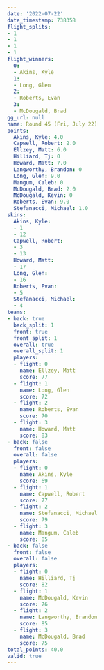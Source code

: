 ```yaml
---
date: '2022-07-22'
date_timestamp: 738358
flight_splits:
- 1
- 1
- 1
- 1
flight_winners:
  0:
  - Akins, Kyle
  1:
  - Long, Glen
  2:
  - Roberts, Evan
  3:
  - McDougald, Brad
gg_url: null
name: Round 45 (Fri, July 22)
points:
  Akins, Kyle: 4.0
  Capwell, Robert: 2.0
  Ellzey, Matt: 6.0
  Hilliard, Tj: 0
  Howard, Matt: 7.0
  Langworthy, Brandon: 0
  Long, Glen: 9.0
  Mangum, Caleb: 0
  McDougald, Brad: 2.0
  McDougald, Kevin: 0
  Roberts, Evan: 9.0
  Stefanacci, Michael: 1.0
skins:
  Akins, Kyle:
  - 1
  - 12
  Capwell, Robert:
  - 3
  - 13
  Howard, Matt:
  - 17
  Long, Glen:
  - 16
  Roberts, Evan:
  - 5
  Stefanacci, Michael:
  - 4
teams:
- back: true
  back_split: 1
  front: true
  front_split: 1
  overall: true
  overall_split: 1
  players:
  - flight: 0
    name: Ellzey, Matt
    score: 77
  - flight: 1
    name: Long, Glen
    score: 72
  - flight: 2
    name: Roberts, Evan
    score: 70
  - flight: 3
    name: Howard, Matt
    score: 83
- back: false
  front: false
  overall: false
  players:
  - flight: 0
    name: Akins, Kyle
    score: 69
  - flight: 1
    name: Capwell, Robert
    score: 77
  - flight: 2
    name: Stefanacci, Michael
    score: 79
  - flight: 3
    name: Mangum, Caleb
    score: 85
- back: false
  front: false
  overall: false
  players:
  - flight: 0
    name: Hilliard, Tj
    score: 82
  - flight: 1
    name: McDougald, Kevin
    score: 76
  - flight: 2
    name: Langworthy, Brandon
    score: 85
  - flight: 3
    name: McDougald, Brad
    score: 75
total_points: 40.0
valid: true
---
```

